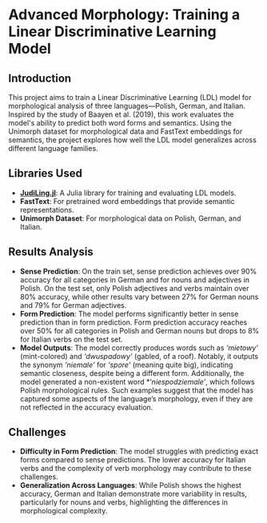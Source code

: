 # Advanced Morphology: Training a Linear Discriminative Learning Model

## Introduction
This project aims to train a Linear Discriminative Learning (LDL) model for morphological analysis of three languages—Polish, German, and Italian. Inspired by the study of Baayen et al. (2019), this work evaluates the model's ability to predict both word forms and semantics. Using the Unimorph dataset for morphological data and FastText embeddings for semantics, the project explores how well the LDL model generalizes across different language families.

## Libraries Used
- **[JudiLing.jl](https://github.com/MegamindHenry/JudiLing.jl)**: A Julia library for training and evaluating LDL models.
- **FastText**: For pretrained word embeddings that provide semantic representations.
- **Unimorph Dataset**: For morphological data on Polish, German, and Italian.

## Results Analysis
- **Sense Prediction**: On the train set, sense prediction achieves over 90% accuracy for all categories in German and for nouns and adjectives in Polish. On the test set, only Polish adjectives and verbs maintain over 80% accuracy, while other results vary between 27% for German nouns and 79% for German adjectives.
- **Form Prediction**: The model performs significantly better in sense prediction than in form prediction. Form prediction accuracy reaches over 50% for all categories in Polish and German nouns but drops to 8% for Italian verbs on the test set.
- **Model Outputs**: The model correctly produces words such as *‘mietowy’* (mint-colored) and *‘dwuspadowy’* (gabled, of a roof). Notably, it outputs the synonym *‘niemale’* for *‘spore’* (meaning quite big), indicating semantic closeness, despite being a different form. Additionally, the model generated a non-existent word *‘*niespodziemale’*, which follows Polish morphological rules. Such examples suggest that the model has captured some aspects of the language’s morphology, even if they are not reflected in the accuracy evaluation.
  
## Challenges
- **Difficulty in Form Prediction**: The model struggles with predicting exact forms compared to sense predictions. The lower accuracy for Italian verbs and the complexity of verb morphology may contribute to these challenges.
- **Generalization Across Languages**: While Polish shows the highest accuracy, German and Italian demonstrate more variability in results, particularly for nouns and verbs, highlighting the differences in morphological complexity.
